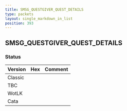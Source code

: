 ```yaml
---
title: SMSG_QUESTGIVER_QUEST_DETAILS
type: packets
layout: single_markdown_in_list
position: 393
---
```


## SMSG_QUESTGIVER_QUEST_DETAILS

### Status

Version | Hex | Comment
---------- | ---------- | ---------- 
Classic |  |  
TBC |  |  
WotLK |  |  
Cata |  |  
